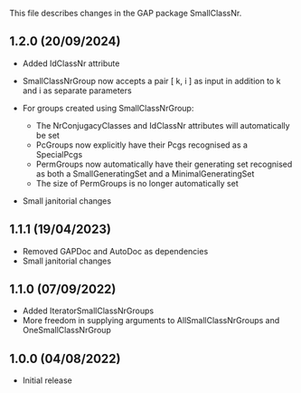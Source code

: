 This file describes changes in the GAP package SmallClassNr.


1.2.0 (20/09/2024)
------------------

- Added IdClassNr attribute
- SmallClassNrGroup now accepts a pair [ k, i ] as input in addition to k and i
  as separate parameters

- For groups created using SmallClassNrGroup:
  * The NrConjugacyClasses and IdClassNr attributes will automatically be set
  * PcGroups now explicitly have their Pcgs recognised as a SpecialPcgs
  * PermGroups now automatically have their generating set recognised as both a
    SmallGeneratingSet and a MinimalGeneratingSet
  * The size of PermGroups is no longer automatically set

- Small janitorial changes



1.1.1 (19/04/2023)
------------------

- Removed GAPDoc and AutoDoc as dependencies
- Small janitorial changes



1.1.0 (07/09/2022)
------------------

- Added IteratorSmallClassNrGroups
- More freedom in supplying arguments to AllSmallClassNrGroups and
  OneSmallClassNrGroup



1.0.0 (04/08/2022)
------------------

- Initial release
